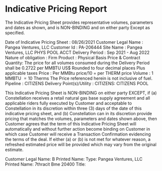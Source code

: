# Indicative Pricing Report 

The Indicative Pricing Sheet provides representative volumes, parameters and dates as shown, and is NON-BINDING and on either party Except as specified.

Date of Indicative Pricing Sheet : 08/26/2021
Customer Legal Name : Pangea Ventures, LLC
Customer Id : PA-206444
Site Name : Pangea Ventures, LLC PHYS POOL ACCT
Delivery Period : Sep 2021 - Aug 2022
Nature of obligation : Firm
Product : Physical Basis
Price \& Contract Quantity: The price for all volumes consumed during the Delivery Period shall be 0.2722 per MMBTU
US\$ Rounded to four decimal places
Plus applicable taxes
Price : Per MMBtu price/10 = per THERM price
Volume : 1 MMBTU $=10$ Therms
The Price referenced herein is not inclusive of fuel.
Pipeline
: CITIZENS
Delivery Point(s)/Utility : CITIZENS: CITIZENS POOL

This Indicative Pricing Sheet is NON-BINDING on either party EXCEPT, if (a) Constellation receives a retail natural gas base supply agreement and all applicable riders fully executed by Customer and acceptable to Constellation in its discretion within three (3) days of the date of this indicative pricing sheet, and (b) Constellation can in its discretion provide pricing that matches the volumes, parameters and dates shown above, then Customer agrees that the term of this Indicative Pricing Sheet will automatically and without further action become binding on Customer in which case Customer will receive a Transaction Confirmation evidencing the terms of the deal. If either (a) or (b) is not met for whatever reason, a refreshed estimated price will be provided which may vary from the original estimate.

Customer Legal Name:
B
Printed Name:
Type:
Pangea Ventures, LLC
Printed Name: 7thracit Bme 20400
Title:
